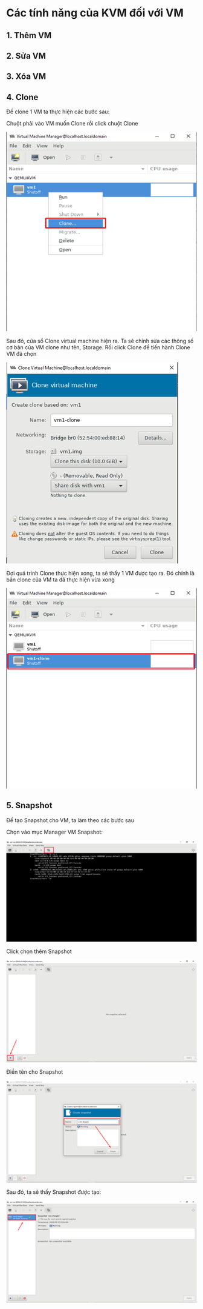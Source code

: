 # Các tính năng của KVM đối với VM

## 1. Thêm VM

## 2. Sửa VM

## 3. Xóa VM

## 4. Clone
Để clone 1 VM ta thực hiện các bước sau:

Chuột phải vào VM muốn Clone rồi click chuột Clone

<img src= "..\images\Screenshot_65.png">

Sau đó, cửa sổ Clone virtual machine hiện ra. Ta sẽ chỉnh sửa các thông số cơ bản của VM clone như tên, Storage. Rồi click Clone để tiến hành Clone VM đã chọn

<img src= "..\images\Screenshot_66.png">

Đợi quá trình Clone thực hiện xong, ta sẽ thấy 1 VM được tạo ra. Đó chính là bản clone của VM ta đã thực hiện vừa xong

<img src = "..\images\Screenshot_67.png">

## 5. Snapshot
Để tạo Snapshot cho VM, ta làm theo các bước sau

Chọn vào mục Manager VM Snapshot:

<img src ="..\images\Screenshot_53.png">

Click chọn thêm Snapshot

<img src ="..\images\Screenshot_54.png">

Điền tên cho Snapshot

<img src ="..\images\Screenshot_55.png">

Sau đó, ta sẽ thấy Snapshot được tạo:

<img src ="..\images\Screenshot_56.png">